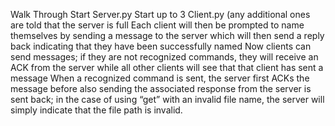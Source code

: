 Walk Through
Start Server.py
Start up to 3 Client.py (any additional ones are told that the server is full 
Each client will then be prompted to name themselves by sending a message to the server which will then send a reply back indicating that they have been successfully named 
Now clients can send messages; if they are not recognized commands, they will receive an ACK from the server while all other clients will see that that client has sent a message
When a recognized command is sent, the server first ACKs the message before also sending the associated response from the server is sent back; in the case of using “get” with an invalid file name, the server will simply indicate that the file path is invalid.

